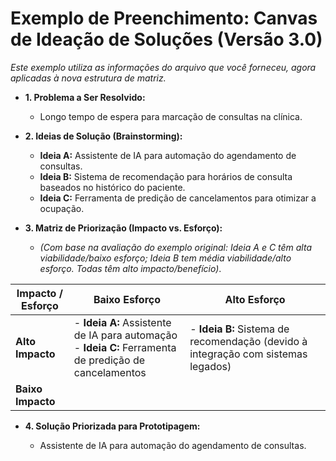 # **Exemplo de Preenchimento: Canvas de Ideação de Soluções (Versão 3.0)**

_Este exemplo utiliza as informações do arquivo que você forneceu, agora aplicadas à nova estrutura de matriz._

- **1. Problema a Ser Resolvido:**

    - Longo tempo de espera para marcação de consultas na clínica.

- **2. Ideias de Solução (Brainstorming):**

    - **Ideia A:** Assistente de IA para automação do agendamento de consultas.
    - **Ideia B:** Sistema de recomendação para horários de consulta baseados no histórico do paciente.
    - **Ideia C:** Ferramenta de predição de cancelamentos para otimizar a ocupação.

- **3. Matriz de Priorização (Impacto vs. Esforço):**
    
    - _(Com base na avaliação do exemplo original: Ideia A e C têm alta viabilidade/baixo esforço; Ideia B tem média viabilidade/alto esforço. Todas têm alto impacto/benefício)_.


|Impacto / Esforço|Baixo Esforço|Alto Esforço|
|---|---|---|
|**Alto Impacto**|- **Ideia A:** Assistente de IA para automação  <br>- **Ideia C:** Ferramenta de predição de cancelamentos|- **Ideia B:** Sistema de recomendação (devido à integração com sistemas legados)|
|**Baixo Impacto**|||

- **4. Solução Priorizada para Prototipagem:**
    
    - Assistente de IA para automação do agendamento de consultas.
